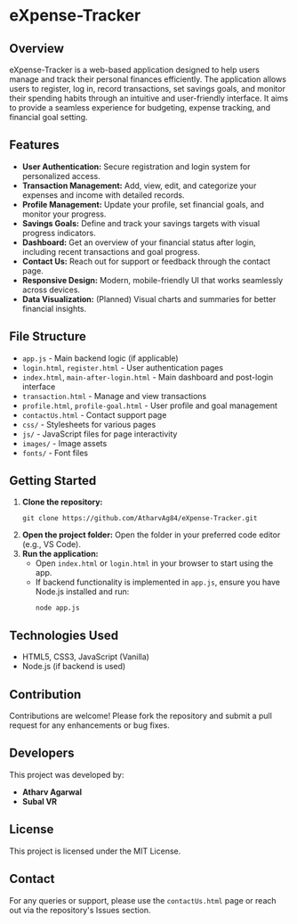 # eXpense-Tracker

## Overview

eXpense-Tracker is a web-based application designed to help users manage and track their personal finances efficiently. The application allows users to register, log in, record transactions, set savings goals, and monitor their spending habits through an intuitive and user-friendly interface. It aims to provide a seamless experience for budgeting, expense tracking, and financial goal setting.

## Features

- **User Authentication:** Secure registration and login system for personalized access.
- **Transaction Management:** Add, view, edit, and categorize your expenses and income with detailed records.
- **Profile Management:** Update your profile, set financial goals, and monitor your progress.
- **Savings Goals:** Define and track your savings targets with visual progress indicators.
- **Dashboard:** Get an overview of your financial status after login, including recent transactions and goal progress.
- **Contact Us:** Reach out for support or feedback through the contact page.
- **Responsive Design:** Modern, mobile-friendly UI that works seamlessly across devices.
- **Data Visualization:** (Planned) Visual charts and summaries for better financial insights.

## File Structure

- `app.js` - Main backend logic (if applicable)
- `login.html`, `register.html` - User authentication pages
- `index.html`, `main-after-login.html` - Main dashboard and post-login interface
- `transaction.html` - Manage and view transactions
- `profile.html`, `profile-goal.html` - User profile and goal management
- `contactUs.html` - Contact support page
- `css/` - Stylesheets for various pages
- `js/` - JavaScript files for page interactivity
- `images/` - Image assets
- `fonts/` - Font files

## Getting Started

1. **Clone the repository:**
   ```
   git clone https://github.com/AtharvAg84/eXpense-Tracker.git
   ```
2. **Open the project folder:**
   Open the folder in your preferred code editor (e.g., VS Code).
3. **Run the application:**
   - Open `index.html` or `login.html` in your browser to start using the app.
   - If backend functionality is implemented in `app.js`, ensure you have Node.js installed and run:
     ```
     node app.js
     ```

## Technologies Used

- HTML5, CSS3, JavaScript (Vanilla)
- Node.js (if backend is used)

## Contribution

Contributions are welcome! Please fork the repository and submit a pull request for any enhancements or bug fixes.

## Developers

This project was developed by:

- **Atharv Agarwal**
- **Subal VR**

## License

This project is licensed under the MIT License.

## Contact

For any queries or support, please use the `contactUs.html` page or reach out via the repository's Issues section.
